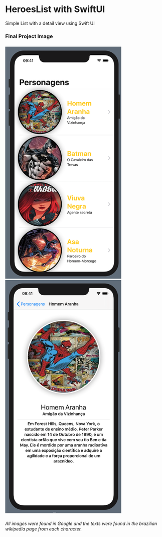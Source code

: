 # HeroesList with SwiftUI
Simple List with a detail view using Swift UI 

<h3>Final Project Image<h3>

<img src="Images/home.png" width="370">
<img src="Images/detail.png" width="370">

<h6>All images were found in Google and the texts were found in the brazilian wikipedia page from each character.<h6>
